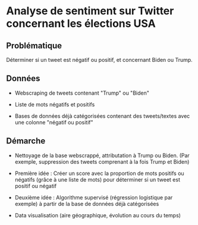# Analyse de sentiment sur Twitter concernant les élections USA

## Problématique

Déterminer si un tweet est négatif ou positif, et concernant Biden ou Trump.

## Données

* Webscraping de tweets contenant "Trump" ou "Biden"

* Liste de mots négatifs et positifs

* Bases de données déjà catégorisées contenant des tweets/textes avec une colonne "négatif ou positif"

## Démarche

* Nettoyage de la base webscrappé, attributation à Trump ou Biden.
(Par exemple, suppression des tweets comprenant à la fois Trump et Biden)

* Première idée : Créer un score avec la proportion de mots positifs ou négatifs (grâce à une liste de mots) pour déterminer si un tweet est positif ou négatif

* Deuxième idée : Algorithme supervisé (régression logistique par exemple) à partir de la base de données déjà catégorisées

* Data visualisation (aire géographique, évolution au cours du temps)
